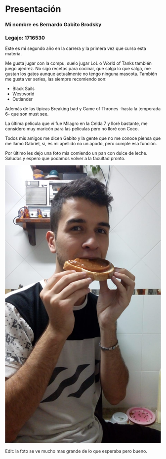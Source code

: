 <h1>Presentación</h1>
<h3>Mi nombre es Bernardo Gabito Brodsky</h3>
<h3>Legajo: 1716530</h3>
<p>Este es mi segundo año en la carrera y la primera vez que curso esta materia.</p>
<p>Me gusta jugar con la compu, suelo jugar LoL o World of Tanks también juego ajedrez. No sigo recetas para cocinar, que salga lo que salga, me gustan los gatos aunque actualmente no tengo ninguna mascota. También me gusta ver series, las siempre recomiendo son:</p>
<ul>
	<li>Black Sails</li>
	<li>Westworld</li>
	<li>Outlander</li>
</ul>
<p>Además de las típicas Breaking bad y Game of Thrones -hasta la temporada 6- que son must see.</p>
<p>La última película que ví fue Milagro en la Celda 7 y lloré bastante, me considero muy maricón para las peliculas pero no lloré con Coco.</p>
<p>Todos mis amigos me dicen Gabito y la gente que no me conoce piensa que me llamo Gabriel, si, es mi apellido no un apodo, pero cumple esa función.</p>
<p>Por último les dejo una foto mia comiendo un pan con dulce de leche. Saludos y espero que podamos volver a la facultad pronto.</p>
<img src="foto.jpg" alt="">
<p> Edit: la foto se ve mucho mas grande de lo que esperaba pero bueno. </p>
